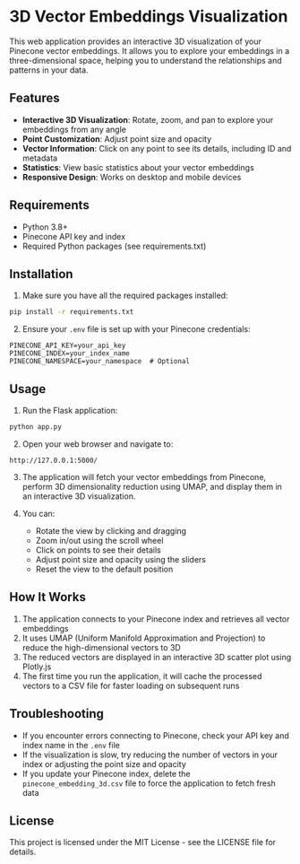 # 3D Vector Embeddings Visualization

This web application provides an interactive 3D visualization of your Pinecone vector embeddings. It allows you to explore your embeddings in a three-dimensional space, helping you to understand the relationships and patterns in your data.

## Features

- **Interactive 3D Visualization**: Rotate, zoom, and pan to explore your embeddings from any angle
- **Point Customization**: Adjust point size and opacity
- **Vector Information**: Click on any point to see its details, including ID and metadata
- **Statistics**: View basic statistics about your vector embeddings
- **Responsive Design**: Works on desktop and mobile devices

## Requirements

- Python 3.8+
- Pinecone API key and index
- Required Python packages (see requirements.txt)

## Installation

1. Make sure you have all the required packages installed:

```bash
pip install -r requirements.txt
```

2. Ensure your `.env` file is set up with your Pinecone credentials:

```
PINECONE_API_KEY=your_api_key
PINECONE_INDEX=your_index_name
PINECONE_NAMESPACE=your_namespace  # Optional
```

## Usage

1. Run the Flask application:

```bash
python app.py
```

2. Open your web browser and navigate to:

```
http://127.0.0.1:5000/
```

3. The application will fetch your vector embeddings from Pinecone, perform 3D dimensionality reduction using UMAP, and display them in an interactive 3D visualization.

4. You can:
   - Rotate the view by clicking and dragging
   - Zoom in/out using the scroll wheel
   - Click on points to see their details
   - Adjust point size and opacity using the sliders
   - Reset the view to the default position

## How It Works

1. The application connects to your Pinecone index and retrieves all vector embeddings
2. It uses UMAP (Uniform Manifold Approximation and Projection) to reduce the high-dimensional vectors to 3D
3. The reduced vectors are displayed in an interactive 3D scatter plot using Plotly.js
4. The first time you run the application, it will cache the processed vectors to a CSV file for faster loading on subsequent runs

## Troubleshooting

- If you encounter errors connecting to Pinecone, check your API key and index name in the `.env` file
- If the visualization is slow, try reducing the number of vectors in your index or adjusting the point size and opacity
- If you update your Pinecone index, delete the `pinecone_embedding_3d.csv` file to force the application to fetch fresh data

## License

This project is licensed under the MIT License - see the LICENSE file for details. 